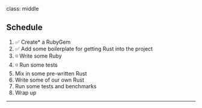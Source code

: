 class: middle
## Schedule

1.  ✅ Create* a RubyGem
2.  ✅ Add some boilerplate for getting Rust into the project
3.  ◽️  Write some Ruby
4.  ◽️  Run some tests
5. Mix in some pre-written Rust
6. Write some of our own Rust
7. Run some tests and benchmarks
8. Wrap up

---
